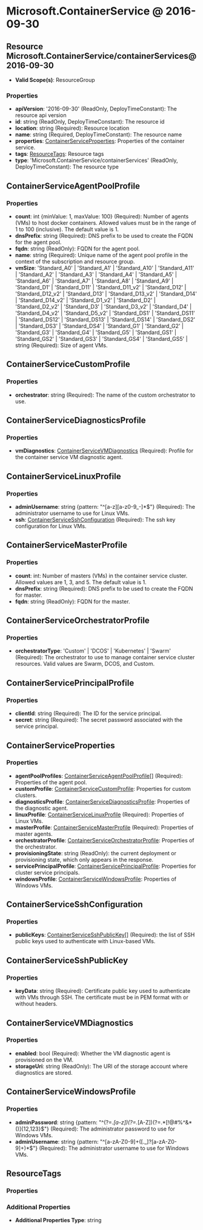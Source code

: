 # Microsoft.ContainerService @ 2016-09-30

## Resource Microsoft.ContainerService/containerServices@2016-09-30
* **Valid Scope(s)**: ResourceGroup
### Properties
* **apiVersion**: '2016-09-30' (ReadOnly, DeployTimeConstant): The resource api version
* **id**: string (ReadOnly, DeployTimeConstant): The resource id
* **location**: string (Required): Resource location
* **name**: string (Required, DeployTimeConstant): The resource name
* **properties**: [ContainerServiceProperties](#containerserviceproperties): Properties of the container service.
* **tags**: [ResourceTags](#resourcetags): Resource tags
* **type**: 'Microsoft.ContainerService/containerServices' (ReadOnly, DeployTimeConstant): The resource type

## ContainerServiceAgentPoolProfile
### Properties
* **count**: int {minValue: 1, maxValue: 100} (Required): Number of agents (VMs) to host docker containers. Allowed values must be in the range of 1 to 100 (inclusive). The default value is 1.
* **dnsPrefix**: string (Required): DNS prefix to be used to create the FQDN for the agent pool.
* **fqdn**: string (ReadOnly): FQDN for the agent pool.
* **name**: string (Required): Unique name of the agent pool profile in the context of the subscription and resource group.
* **vmSize**: 'Standard_A0' | 'Standard_A1' | 'Standard_A10' | 'Standard_A11' | 'Standard_A2' | 'Standard_A3' | 'Standard_A4' | 'Standard_A5' | 'Standard_A6' | 'Standard_A7' | 'Standard_A8' | 'Standard_A9' | 'Standard_D1' | 'Standard_D11' | 'Standard_D11_v2' | 'Standard_D12' | 'Standard_D12_v2' | 'Standard_D13' | 'Standard_D13_v2' | 'Standard_D14' | 'Standard_D14_v2' | 'Standard_D1_v2' | 'Standard_D2' | 'Standard_D2_v2' | 'Standard_D3' | 'Standard_D3_v2' | 'Standard_D4' | 'Standard_D4_v2' | 'Standard_D5_v2' | 'Standard_DS1' | 'Standard_DS11' | 'Standard_DS12' | 'Standard_DS13' | 'Standard_DS14' | 'Standard_DS2' | 'Standard_DS3' | 'Standard_DS4' | 'Standard_G1' | 'Standard_G2' | 'Standard_G3' | 'Standard_G4' | 'Standard_G5' | 'Standard_GS1' | 'Standard_GS2' | 'Standard_GS3' | 'Standard_GS4' | 'Standard_GS5' | string (Required): Size of agent VMs.

## ContainerServiceCustomProfile
### Properties
* **orchestrator**: string (Required): The name of the custom orchestrator to use.

## ContainerServiceDiagnosticsProfile
### Properties
* **vmDiagnostics**: [ContainerServiceVMDiagnostics](#containerservicevmdiagnostics) (Required): Profile for the container service VM diagnostic agent.

## ContainerServiceLinuxProfile
### Properties
* **adminUsername**: string {pattern: "^[a-z][a-z0-9_-]*$"} (Required): The administrator username to use for Linux VMs.
* **ssh**: [ContainerServiceSshConfiguration](#containerservicesshconfiguration) (Required): The ssh key configuration for Linux VMs.

## ContainerServiceMasterProfile
### Properties
* **count**: int: Number of masters (VMs) in the container service cluster. Allowed values are 1, 3, and 5. The default value is 1.
* **dnsPrefix**: string (Required): DNS prefix to be used to create the FQDN for master.
* **fqdn**: string (ReadOnly): FQDN for the master.

## ContainerServiceOrchestratorProfile
### Properties
* **orchestratorType**: 'Custom' | 'DCOS' | 'Kubernetes' | 'Swarm' (Required): The orchestrator to use to manage container service cluster resources. Valid values are Swarm, DCOS, and Custom.

## ContainerServicePrincipalProfile
### Properties
* **clientId**: string (Required): The ID for the service principal.
* **secret**: string (Required): The secret password associated with the service principal.

## ContainerServiceProperties
### Properties
* **agentPoolProfiles**: [ContainerServiceAgentPoolProfile](#containerserviceagentpoolprofile)[] (Required): Properties of the agent pool.
* **customProfile**: [ContainerServiceCustomProfile](#containerservicecustomprofile): Properties for custom clusters.
* **diagnosticsProfile**: [ContainerServiceDiagnosticsProfile](#containerservicediagnosticsprofile): Properties of the diagnostic agent.
* **linuxProfile**: [ContainerServiceLinuxProfile](#containerservicelinuxprofile) (Required): Properties of Linux VMs.
* **masterProfile**: [ContainerServiceMasterProfile](#containerservicemasterprofile) (Required): Properties of master agents.
* **orchestratorProfile**: [ContainerServiceOrchestratorProfile](#containerserviceorchestratorprofile): Properties of the orchestrator.
* **provisioningState**: string (ReadOnly): the current deployment or provisioning state, which only appears in the response.
* **servicePrincipalProfile**: [ContainerServicePrincipalProfile](#containerserviceprincipalprofile): Properties for cluster service principals.
* **windowsProfile**: [ContainerServiceWindowsProfile](#containerservicewindowsprofile): Properties of Windows VMs.

## ContainerServiceSshConfiguration
### Properties
* **publicKeys**: [ContainerServiceSshPublicKey](#containerservicesshpublickey)[] (Required): the list of SSH public keys used to authenticate with Linux-based VMs.

## ContainerServiceSshPublicKey
### Properties
* **keyData**: string (Required): Certificate public key used to authenticate with VMs through SSH. The certificate must be in PEM format with or without headers.

## ContainerServiceVMDiagnostics
### Properties
* **enabled**: bool (Required): Whether the VM diagnostic agent is provisioned on the VM.
* **storageUri**: string (ReadOnly): The URI of the storage account where diagnostics are stored.

## ContainerServiceWindowsProfile
### Properties
* **adminPassword**: string {pattern: "^(?=.*[a-z])(?=.*[A-Z])(?=.*[!@#$%\^&\*\(\)])[a-zA-Z\d!@#$%\^&\*\(\)]{12,123}$"} (Required): The administrator password to use for Windows VMs.
* **adminUsername**: string {pattern: "^[a-zA-Z0-9]+([._]?[a-zA-Z0-9]+)*$"} (Required): The administrator username to use for Windows VMs.

## ResourceTags
### Properties
### Additional Properties
* **Additional Properties Type**: string

